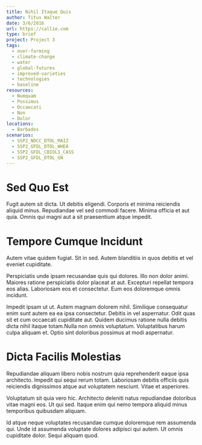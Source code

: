 ```yaml
---
title: Nihil Itaque Quis
author: Titus Walter
date: 3/6/2016
url: https://callie.com
type: brief
project: Project 3
tags:
  - over-farming
  - climate-change
  - water
  - global-futures
  - improved-varieties
  - technologies
  - baseline
resources:
  - Numquam
  - Possimus
  - Occaecati
  - Non
  - Dolor
locations:
  - Barbados
scenarios:
  - SSP2_NOCC_DTOL_MAIZ
  - SSP2_GFDL_DTOL_WHEA
  - SSP2_GFDL_CBIOL1_CASS
  - SSP2_GFDL_DTOL_GN
---
```

# Sed Quo Est
Fugit autem sit dicta. Ut debitis eligendi. Corporis et minima reiciendis aliquid minus. Repudiandae vel sed commodi facere. Minima officia et aut quia. Omnis qui magni aut a sit praesentium atque impedit.

# Tempore Cumque Incidunt
Autem vitae quidem fugiat. Sit in sed. Autem blanditiis in quos debitis et vel eveniet cupiditate.
 Perspiciatis unde ipsam recusandae quis qui dolores. Illo non dolor animi. Maiores ratione perspiciatis dolor placeat at aut. Excepturi repellat tempora eos alias. Laboriosam eos et consectetur. Eum eos doloremque omnis incidunt.
 Impedit ipsam ut ut. Autem magnam dolorem nihil. Similique consequatur enim sunt autem ea ea ipsa consectetur. Debitis in vel aspernatur. Odit quas sit et cum occaecati cupiditate aut. Quidem ducimus ratione nulla debitis dicta nihil itaque totam.Nulla non omnis voluptatum. Voluptatibus harum culpa aliquam et. Optio sint doloribus possimus at modi aspernatur.

# Dicta Facilis Molestias
Repudiandae aliquam libero nobis nostrum quia reprehenderit eaque ipsa architecto. Impedit qui sequi rerum totam. Laboriosam debitis officiis quis reiciendis dignissimos atque aut voluptatem nesciunt. Vitae et asperiores.
 Voluptatum sit quia vero hic. Architecto deleniti natus repudiandae doloribus vitae magni eos. Ut qui sed. Itaque enim qui nemo tempora aliquid minus temporibus quibusdam aliquam.
 Id atque neque voluptates recusandae cumque doloremque rem assumenda qui. Unde id assumenda voluptate dolores adipisci qui autem. Ut omnis cupiditate dolor. Sequi aliquam quod.
